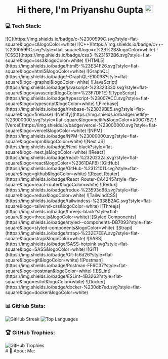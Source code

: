 <div align="center">
   <h1>Hi there, I'm Priyanshu Gupta <img src="https://media.giphy.com/media/hvRJCLFzcasrR4ia7z/giphy.gif" width="25px"> </h1>
</div>

<!-- Tech Stack -->
### 💻 Tech Stack:
<div align="left">
  ![C](https://img.shields.io/badge/c-%2300599C.svg?style=flat-square&logo=c&logoColor=white) ![C++](https://img.shields.io/badge/c++-%2300599C.svg?style=flat-square&logo=c%2B%2B&logoColor=white) ![CSS3](https://img.shields.io/badge/css3-%231572B6.svg?style=flat-square&logo=css3&logoColor=white) ![HTML5](https://img.shields.io/badge/html5-%23E34F26.svg?style=flat-square&logo=html5&logoColor=white) ![GraphQL](https://img.shields.io/badge/-GraphQL-E10098?style=flat-square&logo=graphql&logoColor=white) ![JavaScript](https://img.shields.io/badge/javascript-%23323330.svg?style=flat-square&logo=javascript&logoColor=%23F7DF1E) ![TypeScript](https://img.shields.io/badge/typescript-%23007ACC.svg?style=flat-square&logo=typescript&logoColor=white) ![Firebase](https://img.shields.io/badge/firebase-%23039BE5.svg?style=flat-square&logo=firebase) ![Netlify](https://img.shields.io/badge/netlify-%23000000.svg?style=flat-square&logo=netlify&logoColor=#00C7B7) ![Vercel](https://img.shields.io/badge/vercel-%23000000.svg?style=flat-square&logo=vercel&logoColor=white) ![NPM](https://img.shields.io/badge/NPM-%23000000.svg?style=flat-square&logo=npm&logoColor=white) ![Next JS](https://img.shields.io/badge/Next-black?style=flat-square&logo=next.js&logoColor=white) ![React](https://img.shields.io/badge/react-%2320232a.svg?style=flat-square&logo=react&logoColor=%2361DAFB) ![GitHub](https://img.shields.io/badge/GitHub-%23121011.svg?style=flat-square&logo=github&logoColor=white) ![React Router](https://img.shields.io/badge/React_Router-CA4245?style=flat-square&logo=react-router&logoColor=white) ![Redux](https://img.shields.io/badge/redux-%23593d88.svg?style=flat-square&logo=redux&logoColor=white) ![TailwindCSS](https://img.shields.io/badge/tailwindcss-%2338B2AC.svg?style=flat-square&logo=tailwind-css&logoColor=white) ![Threejs](https://img.shields.io/badge/threejs-black?style=flat-square&logo=three.js&logoColor=white) ![Styled Components](https://img.shields.io/badge/styled--components-DB7093?style=flat-square&logo=styled-components&logoColor=white) ![Strapi](https://img.shields.io/badge/strapi-%232E7EEA.svg?style=flat-square&logo=strapi&logoColor=white) ![SASS](https://img.shields.io/badge/SASS-hotpink.svg?style=flat-square&logo=SASS&logoColor=white) ![GIT](https://img.shields.io/badge/Git-fc6d26?style=flat-square&logo=git&logoColor=white) ![Postman](https://img.shields.io/badge/Postman-FF6C37?style=flat-square&logo=postman&logoColor=white) ![ESLint](https://img.shields.io/badge/ESLint-4B3263?style=flat-square&logo=eslint&logoColor=white) ![Docker](https://img.shields.io/badge/docker-%230db7ed.svg?style=flat-square&logo=docker&logoColor=white)
</div>

<!-- GitHub Stats -->
### 📊 GitHub Stats:
<div align="left">
  <img src="https://github-readme-streak-stats.herokuapp.com/?user=priyanshu0007&theme=react&hide_border=true" alt="GitHub Streak">
  <img src="https://github-readme-stats.vercel.app/api/top-langs/?username=priyanshu0007&theme=react&hide_border=true&include_all_commits=true&count_private=true&layout=compact" alt="Top Languages">
</div>

<!-- GitHub Trophies -->
### 🏆 GitHub Trophies:
<div align="left">
  <img src="https://github-profile-trophy.vercel.app/?username=priyanshu0007&theme=radical&no-frame=true&no-bg=true&margin-w=4" alt="GitHub Trophies">
</div>
# 💫 About Me:
<br>


